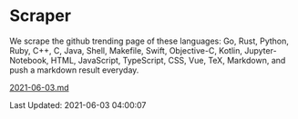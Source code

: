 # Scraper

We scrape the github trending page of these languages: Go, Rust, Python, Ruby, C++, C, Java, Shell, Makefile, Swift, Objective-C, Kotlin, Jupyter-Notebook, HTML, JavaScript, TypeScript, CSS, Vue, TeX, Markdown, and push a markdown result everyday.

[2021-06-03.md](https://github.com/yangwenmai/github-trending-backup/blob/master/2021-06-03.md)

Last Updated: 2021-06-03 04:00:07